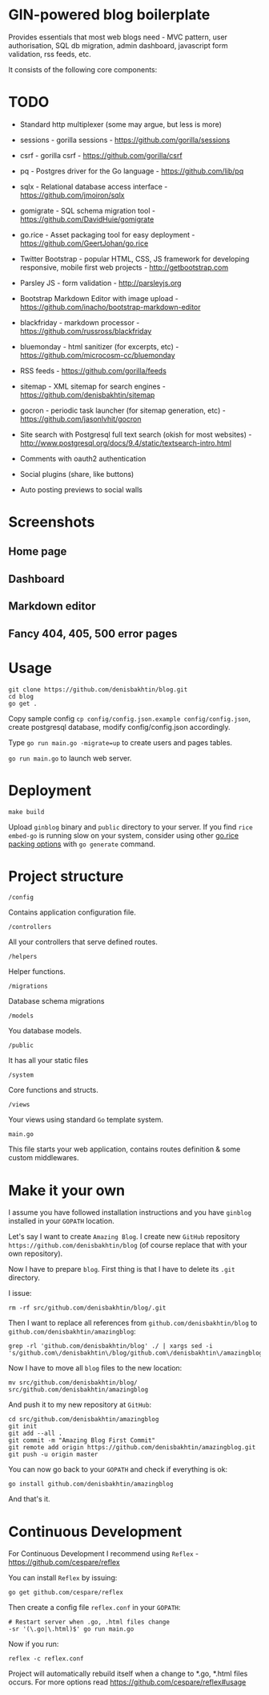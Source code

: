 GIN-powered blog boilerplate
===============

Provides essentials that most web blogs need - MVC pattern, user authorisation, SQL db migration, admin dashboard, javascript form validation, rss feeds, etc. 

It consists of the following core components:

# TODO
- Standard http multiplexer (some may argue, but less is more)
- sessions - gorilla sessions - https://github.com/gorilla/sessions
- csrf - gorilla csrf - https://github.com/gorilla/csrf
- pq - Postgres driver for the Go language - https://github.com/lib/pq
- sqlx - Relational database access interface - https://github.com/jmoiron/sqlx
- gomigrate - SQL schema migration tool - https://github.com/DavidHuie/gomigrate
- go.rice - Asset packaging tool for easy deployment - https://github.com/GeertJohan/go.rice
- Twitter Bootstrap - popular HTML, CSS, JS framework for developing responsive, mobile first web projects - http://getbootstrap.com
- Parsley JS - form validation - http://parsleyjs.org
- Bootstrap Markdown Editor with image upload - https://github.com/inacho/bootstrap-markdown-editor
- blackfriday - markdown processor - https://github.com/russross/blackfriday 
- bluemonday - html sanitizer (for excerpts, etc) - https://github.com/microcosm-cc/bluemonday 
- RSS feeds - https://github.com/gorilla/feeds
- sitemap - XML sitemap for search engines - https://github.com/denisbakhtin/sitemap 
- gocron - periodic task launcher (for sitemap generation, etc) - https://github.com/jasonlvhit/gocron

- Site search with Postgresql full text search (okish for most websites) - http://www.postgresql.org/docs/9.4/static/textsearch-intro.html
- Comments with oauth2 authentication
- Social plugins (share, like buttons)
- Auto posting previews to social walls

# Screenshots
## Home page
## Dashboard
## Markdown editor
## Fancy 404, 405, 500 error pages

# Usage
```
git clone https://github.com/denisbakhtin/blog.git
cd blog
go get .
```
Copy sample config `cp config/config.json.example config/config.json`, create postgresql database, modify config/config.json accordingly.

Type `go run main.go -migrate=up` to create users and pages tables.

`go run main.go` to launch web server.

# Deployment
```
make build
```
Upload `ginblog` binary and `public` directory to your server. If you find `rice embed-go` is running slow on your system, consider using other [go.rice packing options](https://github.com/GeertJohan/go.rice#tool-usage) with `go generate` command.

# Project structure

`/config`

Contains application configuration file.

`/controllers`

All your controllers that serve defined routes.

`/helpers`

Helper functions.

`/migrations`

Database schema migrations

`/models`

You database models.

`/public`

It has all your static files

`/system`

Core functions and structs.

`/views`

Your views using standard `Go` template system.

`main.go`

This file starts your web application, contains routes definition & some custom middlewares.

# Make it your own

I assume you have followed installation instructions and you have `ginblog` installed in your `GOPATH` location.

Let's say I want to create `Amazing Blog`. I create new `GitHub` repository `https://github.com/denisbakhtin/blog` (of course replace that with your own repository).

Now I have to prepare `blog`. First thing is that I have to delete its `.git` directory.

I issue:

```
rm -rf src/github.com/denisbakhtin/blog/.git
```

Then I want to replace all references from `github.com/denisbakhtin/blog` to `github.com/denisbakhtin/amazingblog`:

```
grep -rl 'github.com/denisbakhtin/blog' ./ | xargs sed -i 's/github.com\/denisbakhtin\/blog/github.com\/denisbakhtin\/amazingblog/g'
```

Now I have to move all `blog` files to the new location:

```
mv src/github.com/denisbakhtin/blog/ src/github.com/denisbakhtin/amazingblog
```

And push it to my new repository at `GitHub`:

```
cd src/github.com/denisbakhtin/amazingblog
git init
git add --all .
git commit -m "Amazing Blog First Commit"
git remote add origin https://github.com/denisbakhtin/amazingblog.git
git push -u origin master
```

You can now go back to your `GOPATH` and check if everything is ok:

```
go install github.com/denisbakhtin/amazingblog
```

And that's it. 

# Continuous Development

For Continuous Development I recommend using `Reflex` - https://github.com/cespare/reflex

You can install `Reflex` by issuing:

```
go get github.com/cespare/reflex
```

Then create a config file `reflex.conf` in your `GOPATH`:

```
# Restart server when .go, .html files change
-sr '(\.go|\.html)$' go run main.go
```

Now if you run:

```
reflex -c reflex.conf
```

Project will automatically rebuild itself when a change to *.go, *.html files occurs. For more options read https://github.com/cespare/reflex#usage


